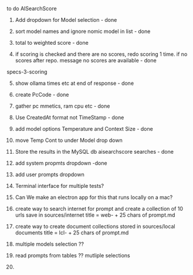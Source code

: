 to do AISearchScore

1. Add dropdown for Model selection - done

2. sort model names and ignore nomic model in list - done

3. total to weighted score - done

4. if scoring is checked and there are no scores, redo scoring 1 time. if no scores after repo. message no scores are available - done

specs-3-scoring

5. show ollama times etc at end of response - done

6. create PcCode - done

7. gather pc mmetics, ram cpu etc - done

8. Use CreatedAt format not TimeStamp - done

9. add model options Temperature and Context Size - done

10. move Temp Cont to under Model drop down

11. Store the results in the MySQL db aisearchscore searches - done

12. add system propmts dropdown -done

13. add user prompts dropdown

14. Terminal interface for multiple tests?

12. Can We make an electron app for this that runs locally on a mac?

13. create way to search internet for prompt and create a collection of 10  urls save in sources/internet title = web- + 25 chars of prompt.md 

14.  create way to create document collections stored in sources/local documents title = lcl- + 25 chars of prompt.md

16. multiple models selection ??

17. read prompts from tables ?? mutliple selections

18. 









